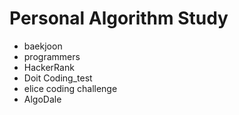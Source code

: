 # Personal Algorithm Study

- baekjoon
- programmers
- HackerRank
- Doit Coding_test
- elice coding challenge
- AlgoDale
